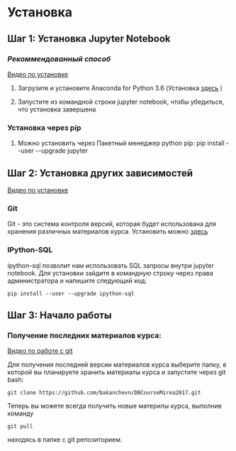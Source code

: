 # Установка

## Шаг 1: Установка Jupyter Notebook

### _Рекоммендованный способ_

  [Видео по установке](https://www.youtube.com/watch?v=E8hUFNYt8VU)

  1. Загрузите и установите Anaconda for Python 3.6 (Установка [здесь](https://www.continuum.io/downloads) )
  
  2. Запустите из командной строки jupyter notebook, чтобы убедиться, что установка завершена
  
### Установка через pip

  1. Можно установить через Пакетный менеджер python pip: pip install --user --upgrade jupyter
  
## Шаг 2: Установка других зависимостей

[Видео по установке](https://www.youtube.com/watch?v=ezGSKnWfEq0)

### Git

Git - это система контроля версий, которая будет использована для хранения различных материалов курса. Установить можно [здесь](https://git-scm.com/downloads)
  
### IPython-SQL

ipython-sql позволит нам использовать SQL запросы внутри jupyter notebook. Для установки зайдите в командную строку через права администратора и напишите следующий код:

```
pip install --user --upgrade ipython-sql
```

## Шаг 3: Начало работы

### Получение последних материалов курса:

[Видео по работе с git](https://www.youtube.com/watch?v=Zr9tsqmdLKM)

Для получения последней версии материалов курса выберите папку, в которой вы планируете хранить материалы курса и запустите через git bash:

```
git clone https://github.com/bakanchevn/DBCourseMirea2017.git
```

Теперь вы можете всегда получить новые материлы курса, выполнив команду 

```
git pull
```

находясь в папке с git репозиторием.
